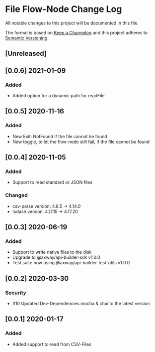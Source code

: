 # File Flow-Node Change Log
All notable changes to this project will be documented in this file.

The format is based on [Keep a Changelog](http://keepachangelog.com/)
and this project adheres to [Semantic Versioning](http://semver.org/).

## [Unreleased]

## [0.0.6] 2021-01-09
### Added
- Added option for a dynamic path for readFile

## [0.0.5] 2020-11-16
### Added
- New Exit: NotFound if the file cannot be found
- New toggle, to let the flow-node still fail, if the file cannot be found

## [0.0.4] 2020-11-05
### Added
- Support to read standard or JSON files

### Changed
- csv-parse version: 4.8.5 -> 4.14.0
- lodash    version: 4.17.15 -> 4.17.20

## [0.0.3] 2020-06-19
### Added
- Support to write native files to the disk
- Upgrade to @axway/api-builder-sdk v1.0.0
- Test suite now using @axway/api-builder-test-utils v1.0.0

## [0.0.2] 2020-03-30
### Security
- #10 Updated Dev-Dependencies mocha & chai to the latest version

## [0.0.1] 2020-01-17
### Added
- Added support to read from CSV-Files
